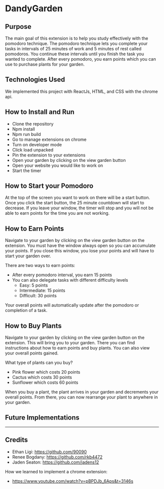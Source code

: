 # DandyGarden

## Purpose

The main goal of this extension is to help you study effectively with the pomodoro technique. The pomodoro technique lets you complete your tasks in intervals of 25 minutes of work and 5 minutes of rest called pomodoros. You continue these intervals until you finish the task you wanted to complete. After every pomodoro, you earn points which you can use to purchase plants for your garden.

## Technologies Used

We implemented this project with ReactJs, HTML, and CSS with the chrome api. 

## How to Install and Run

- Clone the repository
- Npm install 
- Npm run build
- Go to manage extensions on chrome
- Turn on developer mode
- Click load unpacked
- Pin the extension to your extensions
- Open your garden by clicking on the view garden button
- Open your website you would like to work on 
- Start the timer

## How to Start your Pomodoro

At the top of the screen you want to work on there will be a start button. Once you click the start button, the 25 minute countdown will start to decrease. If you leave your window, the timer will stop and you will not be able to earn points for the time you are not working. 

## How to Earn Points

Navigate to your garden by clicking on the view garden button on the extension. You must have the window always open so you can accumulate your points. If you close this window, you lose your points and will have to start your garden over. 

There are two ways to earn points:
- After every pomodoro interval, you earn 15 points
- You can also delegate tasks with different difficulty levels
    - Easy: 5 points
    - Intermediate: 15 points
    - Difficult: 30 points

Your overall points will automatically update after the pomodoro or completion of a task.

## How to Buy Plants

Navigate to your garden by clicking on the view garden button on the extension. This will bring you to your garden. There you can find instructions about how to earn points and buy plants. You can also view your overall points gained. 

What type of plants can you buy?
- Pink flower which costs 20 points
- Cactus which costs 30 points
- Sunflower which costs 60 points

When you buy a plant, the plant arrives in your garden and decrements your overall points. From there, you can now rearrange your plant to anywhere in your garden.

## Future Implementations

----

## Credits

- Ethan Ligi: https://github.com/90090 
- Renee Bogdany: https://github.com/rkb4472 
- Jaden Seaton: https://github.com/jadens12

How we learned to implement a chrome extension: 
- https://www.youtube.com/watch?v=pBPDJb_6Aps&t=3146s
